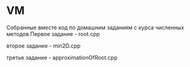 # VM

Собранные вместе код по домашним заданиям с курса численных методов 
Первое задание - root.cpp

второе задание - min2D.cpp

третье задание - approximationOfRoot.cpp 

